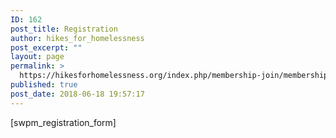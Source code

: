 ```yaml
---
ID: 162
post_title: Registration
author: hikes_for_homelessness
post_excerpt: ""
layout: page
permalink: >
  https://hikesforhomelessness.org/index.php/membership-join/membership-registration/
published: true
post_date: 2018-06-18 19:57:17
---
```

[swpm_registration_form]